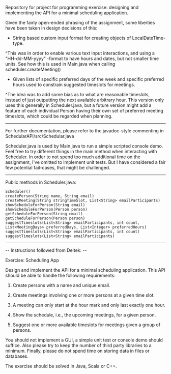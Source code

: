 Repository for project for programming exercise: designing and implementing the API for a minimal scheduling application.

Given the fairly open-ended phrasing of the assignment, some liberties have been taken in design decisions of this:

* String based custom input format for creating objects of LocalDateTime-type.

^This was in order to enable various text input interactions, and using a "HH-dd-MM-yyyy" -format to have hours and dates, but not smaller time units. See how this is used in Main.java when calling scheduler.createMeeting()


* Given lists of specific preferred days of the week and specific preferred hours used to constrain suggested timeslots for meetings.

^The idea was to add some bias as to what are reasonable timeslots, instead of just outputting the next available arbitrary hour. This version only uses this generally in Scheduler.java, but a future version might add a feature of each individual Person having their own set of preferred meeting timeslots, which could be regarded when planning.

---

For further documentation, please refer to the javadoc-style commenting in SchedularAPI/src/Schedular.java

Scheduler.java is used by Main.java to run a simple scripted console demo.
Feel free to try different things in the main method when interacting with Scheduler. In order to not spend too much additional time on the assignment, I've omitted to implement unit tests. But I have considered a fair few potential fail-cases, that might be challenged.

---


Public methods in Scheduler.java:

```
Scheduler()
createPerson(String name, String email)
createMeeting(String stringTimeSlot, List<String> emailParticipants)
showScheduleForPerson(String email)
showScheduleForPerson(Person person)
getScheduleForPerson(String email)
getScheduleForPerson(Person person)
suggestTimeslots(List<String> emailParticipants, int count, List<MeetingDays> preferredDays, List<Integer> preferredHours)
suggestTimeslots(List<String> emailParticipants, int count)
suggestTimeslots(List<String> emailParticipants)
```


---

-- Instructions followed from Deltek: --

Exercise: Scheduling App

Design and implement the API for a minimal scheduling application. This API should be able to handle the following requirements:


1) Create persons with a name and unique email.

2) Create meetings involving one or more persons at a given time slot.

3) A meeting can only start at the hour mark and only last exactly one hour.

4) Show the schedule, i.e., the upcoming meetings, for a given person.

5) Suggest one or more available timeslots for meetings given a group of persons.


You should not implement a GUI, a simple unit test or console demo should suffice. Also please try to keep the number of third party libraries to a minimum. Finally, please do not spend time on storing data in files or databases.

The exercise should be solved in Java, Scala or C++.

